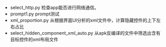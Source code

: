 - select_http.py 检查app能否进行网络通信。
- prompt1.py prompt测试
- xml_proportion.py 从根据界面UI分析的xml文件中，计算隐藏控件的上下左右占比
- select_hidden_component_xml_auto.py 从apk反编译的文件中筛选出含有目标控件的xml布局文件